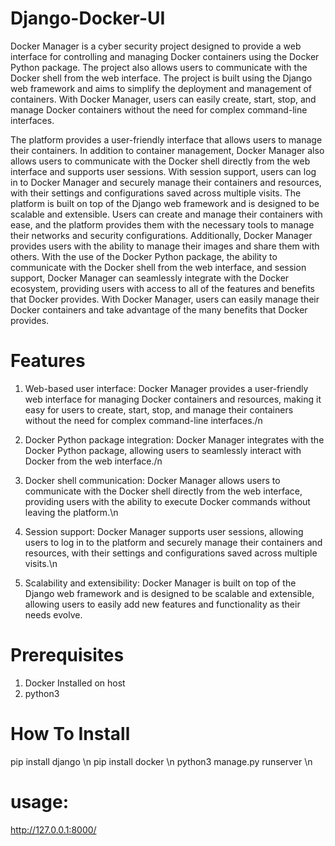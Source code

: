 # Django-Docker-UI
Docker Manager is a cyber security project designed to provide a web interface for controlling and managing Docker containers using the Docker Python package. The project also allows users to communicate with the Docker shell from the web interface. The project is built using the Django web framework and aims to simplify the deployment and management of containers. With Docker Manager, users can easily create, start, stop, and manage Docker containers without the need for complex command-line interfaces.

The platform provides a user-friendly interface that allows users to manage their containers. In addition to container management, Docker Manager also allows users to communicate with the Docker shell directly from the web interface and supports user sessions. With session support, users can log in to Docker Manager and securely manage their containers and resources, with their settings and configurations saved across multiple visits. The platform is built on top of the Django web framework and is designed to be scalable and extensible. Users can create and manage their containers with ease, and the platform provides them with the necessary tools to manage their networks and security configurations. Additionally, Docker Manager provides users with the ability to manage their images and share them with others. With the use of the Docker Python package, the ability to communicate with the Docker shell from the web interface, and session support, Docker Manager can seamlessly integrate with the Docker ecosystem, providing users with access to all of the features and benefits that Docker provides. With Docker Manager, users can easily manage their Docker containers and take advantage of the many benefits that Docker provides.

# Features

1. Web-based user interface: Docker Manager provides a user-friendly web interface for managing Docker containers and resources, making it easy for users to create, start, stop, and manage their containers without the need for complex command-line interfaces./n

2. Docker Python package integration: Docker Manager integrates with the Docker Python package, allowing users to seamlessly interact with Docker from the web interface./n

3. Docker shell communication: Docker Manager allows users to communicate with the Docker shell directly from the web interface, providing users with the ability to execute Docker commands without leaving the platform.\n

4. Session support: Docker Manager supports user sessions, allowing users to log in to the platform and securely manage their containers and resources, with their settings and configurations saved across multiple visits.\n

5. Scalability and extensibility: Docker Manager is built on top of the Django web framework and is designed to be scalable and extensible, allowing users to easily add new features and functionality as their needs evolve.


# Prerequisites

1. Docker Installed on host
2. python3


# How To Install
pip install django \n
pip install docker \n
python3 manage.py runserver \n



# usage:

http://127.0.0.1:8000/

